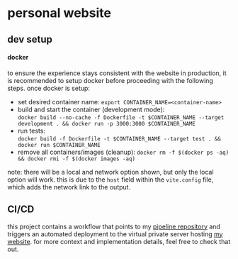 # personal website

## dev setup

#### docker

to ensure the experience stays consistent with the website in production, it is recommended to setup docker before proceeding with the following steps. once docker is setup:

- set desired container name: `export CONTAINER_NAME=<container-name>`
- build and start the container (development mode):  
  `docker build --no-cache -f Dockerfile -t $CONTAINER_NAME --target development . && docker run -p 3000:3000 $CONTAINER_NAME`
- run tests:  
  `docker build -f Dockerfile -t $CONTAINER_NAME --target test . && docker run $CONTAINER_NAME`
- remove all containers/images (cleanup): `docker rm -f $(docker ps -aq) && docker rmi -f $(docker images -aq)`

note: there will be a local and network option shown, but only the local option will work. this is due to the `host` field within the `vite.config` file, which adds the network link to the output.

## CI/CD

this project contains a workflow that points to my [pipeline repository](https://github.com/rbk6/pipeline) and triggers an automated deployment to the virtual private server hosting [my website](https://rbk6.dev). for more context and implementation details, feel free to check that out.
